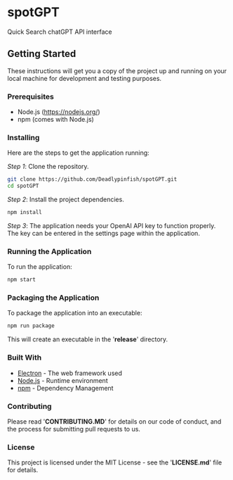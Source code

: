 # spotGPT
Quick Search chatGPT API interface

## Getting Started
These instructions will get you a copy of the project up and running on your local machine for development and testing purposes.

### Prerequisites
* Node.js (https://nodejs.org/)
* npm (comes with Node.js)

### Installing
Here are the steps to get the application running:

*Step 1*: Clone the repository.
```bash
git clone https://github.com/Deadlypinfish/spotGPT.git
cd spotGPT
```

*Step 2*: Install the project dependencies.
```bash
npm install
```

*Step 3*: The application needs your OpenAI API key to function properly. The key can be entered in the settings page within the application.

### Running the Application
To run the application:

```bash
npm start
```

### Packaging the Application
To package the application into an executable:

```bash
npm run package
```

This will create an executable in the '**release**' directory.

### Built With
* [Electron](https://www.electronjs.org/) - The web framework used
* [Node.js](https://nodejs.org/) - Runtime environment
* [npm](https://www.npmjs.com/) - Dependency Management

### Contributing
Please read '**CONTRIBUTING.MD**' for details on our code of conduct, and the process for submitting pull requests to us.

### License
This project is licensed under the MIT License - see the '**LICENSE.md**' file for details.